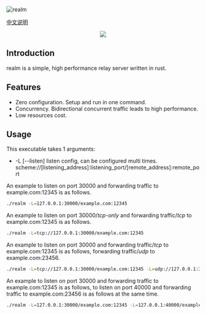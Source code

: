 ![realm](https://github.com/zhboner/realm/workflows/realm/badge.svg)

[中文说明](https://zhb.me/realm)

<p align="center"><img src="https://raw.githubusercontent.com/zhboner/realm/master/realm.png"/></p>

## Introduction

realm is a simple, high performance relay server written in rust.

## Features

- Zero configuration. Setup and run in one command.
- Concurrency. Bidirectional concurrent traffic leads to high performance.
- Low resources cost.

## Usage

This executable takes 1 arguments:

- -L [--listen] listen config, can be configured multi times. scheme://[listening_address]:listening_port/[remote_address]:remote_port

An example to listen on port 30000 and forwarding traffic to example.com:12345 is as follows.

```bash
./realm -L=127.0.0.1:30000/example.com:12345
```

An example to listen on port 30000/_tcp-only_ and forwarding traffic/_tcp_ to example.com:12345 is as follows.

```bash
./realm -L=tcp://127.0.0.1:30000/example.com:12345
```

An example to listen on port 30000 and forwarding traffic/_tcp_ to example.com:12345 is as follows, forwarding traffic/_udp_ to example.com:23456.

```bash
./realm -L=tcp://127.0.0.1:30000/example.com:12345 -L=udp://127.0.0.1:30000/example.com:23456
```

An example to listen on port 30000 and forwarding traffic to example.com:12345 is as follows, to listen on port 40000 and forwarding traffic to example.com:23456 is as follows at the same time.

```bash
./realm -L=127.0.0.1:30000/example.com:12345 -L=127.0.0.1:40000/example.com:23456
```
